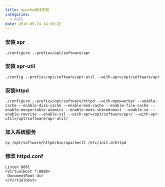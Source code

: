 ```yaml
---
title: apache编译安装
categories:
  - null
date: 2016-09-24 14:38:22
---
```



### 安装 apr

	./configure --prefix=/opt/software/apr

### 安装 apr-util
	
	./config --prefix=/opt/software/apr-util --with-apr=/opt/software/apr

<!--more-->

### 安装httpd

	./configure --prefix=/opt/software/httpd --with-mpm=worker --enable-cache --enable-disk-cache --enable-mem-cache --enable-file-cache --enable-nonportable-atomics --enable-mods-shared=most --enable-so --enable-rewrite --enable-ssl --with-apr=/opt/software/apr/ --with-apr-util=/opt/software/apr-util/

###  加入系统服务
	
	cp /opt/software/httpd/bin/apachectl /etc/init.d/httpd

### 修改 httpd.conf
	
	Listen 8081
	<VirtualHost *:8080>
     DocumentRoot dir
	</VirtualHost>